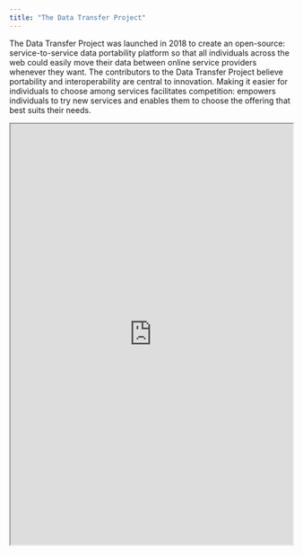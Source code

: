 ```yaml
---
title: "The Data Transfer Project"
---
```


The Data Transfer Project was launched in 2018 to create an open-source: service-to-service data portability platform so that all individuals across the web could easily move their data between online service providers whenever they want. The contributors to the Data Transfer Project believe portability and interoperability are central to innovation. Making it easier for individuals to choose among services facilitates competition: empowers individuals to try new services and enables them to choose the offering that best suits their needs.

<iframe height="750" width="100%" src="https://ewelton.github.io/ktest/wiki.html#The%20Data%20Transfer%20Project"></iframe>
